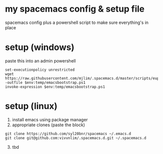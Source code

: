 my spacemacs config & setup file
=========================================

spacemacs config plus a powershell script to make sure everything's in place


setup (windows)
======
paste this into an admin powershell
```
set-executionpolicy unrestricted
wget https://raw.githubusercontent.com/mjlim/.spacemacs.d/master/scripts/eupdate.ps1 -outfile $env:temp/emacsbootstrap.ps1
invoke-expression $env:temp/emacsbootstrap.ps1
```

setup (linux)
======
1. install emacs using package manager
2. appropriate clones (paste the block)
```
git clone https://github.com/syl20bnr/spacemacs ~/.emacs.d
git clone git@github.com:vivvnlim/.spacemacs.d.git ~/.spacemacs.d
```
3. tbd
